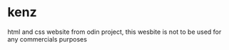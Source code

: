 # kenz
html and css website from odin project, this wesbite is not to be used for any commercials purposes
